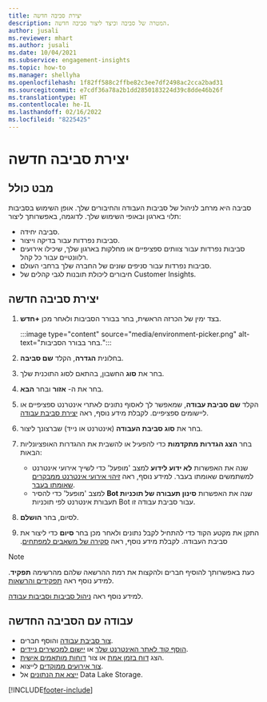 ```yaml
---
title: יצירת סביבה חדשה
description: המטרה של סביבה וכיצד ליצור סביבה חדשה.
author: jusali
ms.reviewer: mhart
ms.author: jusali
ms.date: 10/04/2021
ms.subservice: engagement-insights
ms.topic: how-to
ms.manager: shellyha
ms.openlocfilehash: 1f82ff588c2ffbe82c3ee7df2498ac2cca2bad31
ms.sourcegitcommit: e7cdf36a78a2b1dd2850183224d39c8dde46b26f
ms.translationtype: HT
ms.contentlocale: he-IL
ms.lasthandoff: 02/16/2022
ms.locfileid: "8225425"
---
```

# <a name="create-a-new-environment"></a>יצירת סביבה חדשה 

## <a name="overview"></a>מבט כולל

סביבה היא מרחב לניהול של סביבות העבודה והחיבורים שלך. אופן השימוש בסביבות תלוי בארגון ובאופי השימוש שלך. לדוגמה, באפשרותך ליצור:

- סביבה יחידה.
- סביבות נפרדות עבור בדיקה וייצור.
- סביבות נפרדות עבור צוותים ספציפיים או מחלקות בארגון שלך, שיכילו אירועים רלוונטיים עבור כל קהל.
- סביבות נפרדות עבור סניפים שונים של החברה שלך ברחבי העולם.
- חיבורים ליכולת תובנות לגבי קהלים של Customer Insights.

## <a name="create-a-new-environment"></a>יצירת סביבה חדשה

1. בצד ימין של הכרזה הראשית, בחר בבורר הסביבות ולאחר מכן **+חדש**.

   :::image type="content" source="media/environment-picker.png" alt-text="בחר בבורר הסביבות.":::

1. בחלונית **הגדרה**, הקלד **שם סביבה**.

1. בחר את **סוג** החשבון, בהתאם לסוג התוכנית שלך.

1. בחר את ה- **אזור** ובחר **הבא**. 

1. הקלד **שם סביבת עבודה**, שמאפשר לך לאסוף נתונים לאתרי אינטרנט ספציפיים או ליישומים ספציפיים. לקבלת מידע נוסף, ראה [יצירת סביבת עבודה](create-workspace.md).

1. בחר את **סוג סביבת העבודה** (אינטרנט או נייד) שברצונך ליצור. 

1. בחר **הצג הגדרות מתקדמות** כדי להפעיל או להשבית את ההגדרות האופציונליות הבאות:

   - שנה את האפשרות **לא ידוע לידוע** למצב 'מופעל' כדי לשייך אירועי אינטרנט למשתמשים שאומתו בעבר. למידע נוסף, ראה [זיהוי אירועי אינטרנט ממבקרים שאומתו בעבר](unknown-to-known.md).
   - שנה את האפשרות **‏‫סינון תעבורה של תוכניות Bot‬** למצב 'מופעל' כדי להסיר תעבורת אינטרנט לפי תוכניות Bot עבור סביבת עבודה זו. 

1. לסיום, בחר **הושלם**. 

1. התקן את מקטע הקוד כדי להתחיל לקבל נתונים ולאחר מכן בחר **סיום** כדי ליצור את סביבת העבודה. לקבלת מידע נוסף, ראה [סקירה של משאבים למפתחים](developer-resources.md)‬‏‫.

> [!NOTE]
> כעת באפשרותך להוסיף חברים ולהקצות את רמת ההרשאה שלהם מהרשימה **תפקיד**. למידע נוסף ראה [תפקידים והרשאות](user-roles.md). 

למידע נוסף ראה [ניהול סביבות וסביבות עבודה](manage-environments-workspaces.md).

## <a name="work-with-your-new-environment"></a>עבודה עם הסביבה החדשה

- [צור סביבת עבודה](../engagement-insights/create-workspace.md) והוסף חברים.
- [הוסף קוד לאתר האינטרנט שלך](../engagement-insights/instrument-website.md) או [יישום למכשירים ניידים](../engagement-insights/developer-resources.md#capture-events-from-mobile-apps).
- הצג [דוח בזמן אמת](../engagement-insights/view-reports.md) או צור [דוחות מותאמים אישית](../engagement-insights/custom-reports.md).
- [צור אירועים ממוקדים](../engagement-insights/refined-events.md) לייצוא.
- [ייצא את הנתונים](../engagement-insights/export-events.md) אל Data Lake Storage.

[!INCLUDE[footer-include](../includes/footer-banner.md)]
